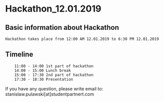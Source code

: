 # Hackathon_12.01.2019 <Name>

## Basic information about Hackathon

    Hackathon takes place from 12:00 AM 12.01.2019 to 6:30 PM 12.01.2019

## Timeline

        11:00 - 14:00 1st part of hackathon
        14:00 - 15:00 Lunch break
        15:00 - 17:30 2nd part of hackathon
        17:30 - 18:30 Presentation

If you have any question, please write email to: stanislaw.pulawski[at]studentpartnert.com